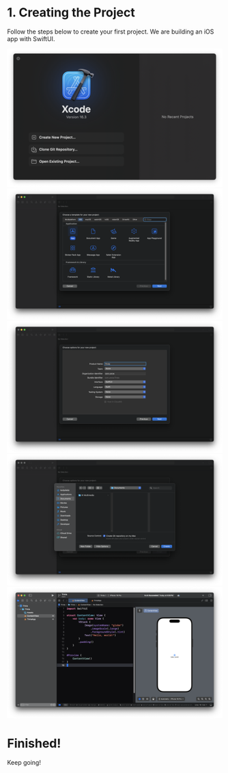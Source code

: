 # 1. Creating the Project

Follow the steps below to create your first project. We are building an iOS app with SwiftUI.

![alt](./swift_1.png)
![alt](./swift_2.png)
![alt](./swift_3.png)
![alt](./swift_4.png)
![alt](./swift_5.png)

# Finished!

Keep going!